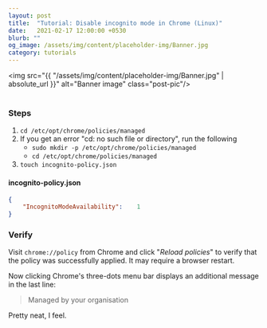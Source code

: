 ```yaml
---
layout: post
title:  "Tutorial: Disable incognito mode in Chrome (Linux)"
date:   2021-02-17 12:00:00 +0530
blurb: ""
og_image: /assets/img/content/placeholder-img/Banner.jpg
category: tutorials
---
```


<img src="{{ "/assets/img/content/placeholder-img/Banner.jpg" | absolute_url }}" alt="Banner image" class="post-pic"/>
<br />
<br />

### Steps
1. `cd /etc/opt/chrome/policies/managed`
1. If you get an error "cd: no such file or directory", run the following
    + `sudo mkdir -p /etc/opt/chrome/policies/managed`
    + `cd /etc/opt/chrome/policies/managed`
1. `touch incognito-policy.json`

#### incognito-policy.json
```json
{
    "IncognitoModeAvailability":    1
}
```

### Verify
Visit `chrome://policy` from Chrome and click "*Reload policies*" to verify that the policy was successfully applied. It may require a browser restart.

Now clicking Chrome's three-dots menu bar displays an additional message in the last line:
> Managed by your organisation  

Pretty neat, I feel.
